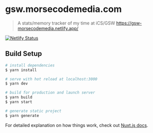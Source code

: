 # gsw.morsecodemedia.com

> A stats/memory tracker of my time at iCS/GSW
> https://gsw-morsecodemedia.netlify.app/

[![Netlify Status](https://api.netlify.com/api/v1/badges/dfb151c3-609d-4ce1-a3da-0c55efe57c37/deploy-status)](https://app.netlify.com/sites/gsw-morsecodemedia/deploys)


## Build Setup

``` bash
# install dependencies
$ yarn install

# serve with hot reload at localhost:3000
$ yarn dev

# build for production and launch server
$ yarn build
$ yarn start

# generate static project
$ yarn generate
```

For detailed explanation on how things work, check out [Nuxt.js docs](https://nuxtjs.org).

